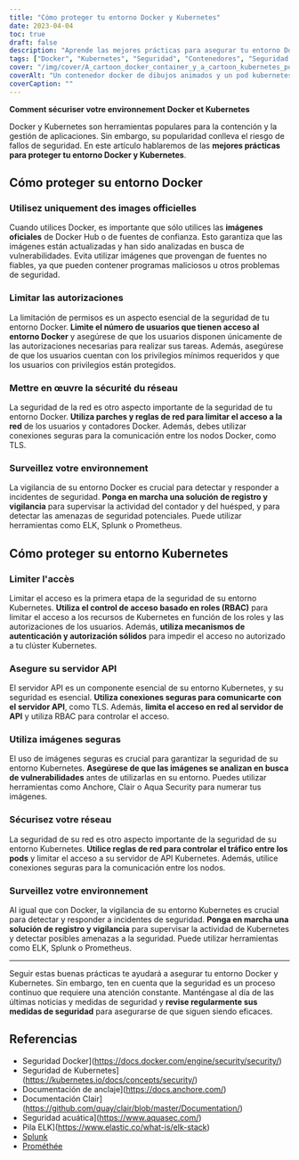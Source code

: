 ```yaml
---
title: "Cómo proteger tu entorno Docker y Kubernetes"
date: 2023-04-04
toc: true
draft: false
description: "Aprende las mejores prácticas para asegurar tu entorno Docker y Kubernetes, incluyendo el uso de imágenes oficiales, la limitación de permisos y la implementación de seguridad de red."
tags: ["Docker", "Kubernetes", "Seguridad", "Contenedores", "Seguridad de red", "RBAC", "Servidor API", "Vulnerabilidades", "Monitorización", "Logging", "Firewalls", "TLS", "Anchore", "Clair", "Aqua Security", "ELK Stack", "Splunk", "Prometheus", "Ciberseguridad", "Buenas prácticas"].
cover: "/img/cover/A_cartoon_docker_container_y_a_cartoon_kubernetes_pod.png"
coverAlt: "Un contenedor docker de dibujos animados y un pod kubernetes de dibujos animados cogidos de la mano y de pie encima de una caja fuerte cerrada. El fondo es una pared de código informático".
coverCaption: ""
---
```


 **Comment sécuriser votre environnement Docker et Kubernetes**
 
 Docker y Kubernetes son herramientas populares para la contención y la gestión de aplicaciones. Sin embargo, su popularidad conlleva el riesgo de fallos de seguridad. En este artículo hablaremos de las **mejores prácticas para proteger tu entorno Docker y Kubernetes**.
 
 ## Cómo proteger su entorno Docker
 
 ### Utilisez uniquement des images officielles
 
 Cuando utilices Docker, es importante que sólo utilices las **imágenes oficiales** de Docker Hub o de fuentes de confianza. Esto garantiza que las imágenes están actualizadas y han sido analizadas en busca de vulnerabilidades. Evita utilizar imágenes que provengan de fuentes no fiables, ya que pueden contener programas maliciosos u otros problemas de seguridad.
 
 ### Limitar las autorizaciones
 
 La limitación de permisos es un aspecto esencial de la seguridad de tu entorno Docker. **Limite el número de usuarios que tienen acceso al entorno Docker** y asegúrese de que los usuarios disponen únicamente de las autorizaciones necesarias para realizar sus tareas. Además, asegúrese de que los usuarios cuentan con los privilegios mínimos requeridos y que los usuarios con privilegios están protegidos.
 
 ### Mettre en œuvre la sécurité du réseau
 
 La seguridad de la red es otro aspecto importante de la seguridad de tu entorno Docker. **Utiliza parches y reglas de red para limitar el acceso a la red** de los usuarios y contadores Docker. Además, debes utilizar conexiones seguras para la comunicación entre los nodos Docker, como TLS.
 
 ### Surveillez votre environnement
 
 La vigilancia de su entorno Docker es crucial para detectar y responder a incidentes de seguridad. **Ponga en marcha una solución de registro y vigilancia** para supervisar la actividad del contador y del huésped, y para detectar las amenazas de seguridad potenciales. Puede utilizar herramientas como ELK, Splunk o Prometheus.
 
 ## Cómo proteger su entorno Kubernetes
 
 ### Limiter l'accès
 
 Limitar el acceso es la primera etapa de la seguridad de su entorno Kubernetes. **Utiliza el control de acceso basado en roles (RBAC)** para limitar el acceso a los recursos de Kubernetes en función de los roles y las autorizaciones de los usuarios. Además, **utiliza mecanismos de autenticación y autorización sólidos** para impedir el acceso no autorizado a tu clúster Kubernetes.
 
 ### Asegure su servidor API
 
 El servidor API es un componente esencial de su entorno Kubernetes, y su seguridad es esencial. **Utiliza conexiones seguras para comunicarte con el servidor API**, como TLS. Además, **limita el acceso en red al servidor de API** y utiliza RBAC para controlar el acceso.
 
 ### Utiliza imágenes seguras
 
 El uso de imágenes seguras es crucial para garantizar la seguridad de su entorno Kubernetes. **Asegúrese de que las imágenes se analizan en busca de vulnerabilidades** antes de utilizarlas en su entorno. Puedes utilizar herramientas como Anchore, Clair o Aqua Security para numerar tus imágenes.
 
 ### Sécurisez votre réseau
 
 La seguridad de su red es otro aspecto importante de la seguridad de su entorno Kubernetes. **Utilice reglas de red para controlar el tráfico entre los pods** y limitar el acceso a su servidor de API Kubernetes. Además, utilice conexiones seguras para la comunicación entre los nodos.
 
 ### Surveillez votre environnement
 
 Al igual que con Docker, la vigilancia de su entorno Kubernetes es crucial para detectar y responder a incidentes de seguridad. **Ponga en marcha una solución de registro y vigilancia** para supervisar la actividad de Kubernetes y detectar posibles amenazas a la seguridad. Puede utilizar herramientas como ELK, Splunk o Prometheus.
 
 ______
 
 Seguir estas buenas prácticas te ayudará a asegurar tu entorno Docker y Kubernetes. Sin embargo, ten en cuenta que la seguridad es un proceso continuo que requiere una atención constante. Manténgase al día de las últimas noticias y medidas de seguridad y **revise regularmente sus medidas de seguridad** para asegurarse de que siguen siendo eficaces.
 
 ## Referencias
 
 - Seguridad Docker](https://docs.docker.com/engine/security/security/)
 - Seguridad de Kubernetes](https://kubernetes.io/docs/concepts/security/)
 - Documentación de anclaje](https://docs.anchore.com/)
 - Documentación Clair](https://github.com/quay/clair/blob/master/Documentation/)
 - Seguridad acuática](https://www.aquasec.com/)
 - Pila ELK](https://www.elastic.co/what-is/elk-stack)
 - [Splunk](https://www.splunk.com/)
 - [Prométhée](https://prometheus.io/)